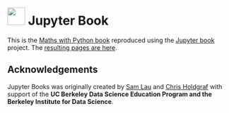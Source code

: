 # <img src="content/images/logo/logo.png" width=40 /> Jupyter Book

This is the [Maths with Python book](https://github.com/IanHawke/maths-with-python) reproduced using the [Jupyter book](https://github.com/jupyter/jupyter-book) project. The [resulting pages are here](https://ianhawke.github.io/maths-with-python-book/index.html).

## Acknowledgements

Jupyter Books was originally created by [Sam Lau][sam] and [Chris Holdgraf][chris]
with support of the **UC Berkeley Data Science Education Program and the Berkeley
Institute for Data Science**.

[sam]: http://www.samlau.me/
[chris]: https://predictablynoisy.com
